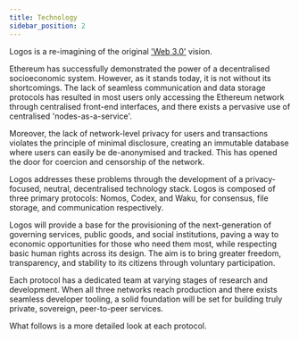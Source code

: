 ```yaml
---
title: Technology
sidebar_position: 2
---
```


Logos is a re-imagining of the original ['Web 3.0'](http://gavwood.com/dappsweb3.html) vision. 

Ethereum has successfully demonstrated the power of a decentralised socioeconomic system. However, as it stands today, it is not without its shortcomings. The lack of seamless communication and data storage protocols has resulted in most users only accessing the Ethereum network through centralised front-end interfaces, and there exists a pervasive use of centralised 'nodes-as-a-service'.

Moreover, the lack of network-level privacy for users and transactions violates the principle of minimal disclosure, creating an immutable database where users can easily be de-anonymised and tracked. This has opened the door for coercion and censorship of the network.

Logos addresses these problems through the development of a privacy-focused, neutral, decentralised technology stack. Logos is composed of three primary protocols: Nomos, Codex, and Waku, for consensus, file storage, and communication respectively.

Logos will provide a base for the provisioning of the next-generation of governing services, public goods, and social institutions, paving a way to economic opportunities for those who need them most, while respecting basic human rights across its design. The aim is to bring greater freedom, transparency, and stability to its citizens through voluntary participation.

Each protocol has a dedicated team at varying stages of research and development. When all three networks reach production and there exists seamless developer tooling, a solid foundation will be set for building truly private, sovereign, peer-to-peer services.

What follows is a more detailed look at each protocol.
